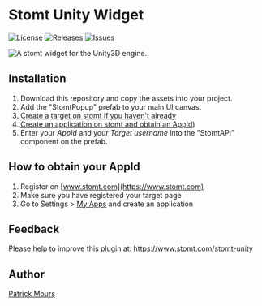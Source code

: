 # Stomt Unity Widget

[![License](https://img.shields.io/github/license/stomt/unity.svg)](http://opensource.org/licenses/MIT)
[![Releases](https://img.shields.io/github/release/stomt/unity.svg)](https://github.com/stomt/unity)
[![Issues](https://img.shields.io/github/issues/stomt/unity.svg)](https://github.com/stomt/unity/issues)

![A stomt widget for the Unity3D engine.](http://i.imgur.com/LzUt8j1.png "A widget for the Unity3d engine.")



## Installation

1. Download this repository and copy the assets into your project.
2. Add the "StomtPopup" prefab to your main UI canvas.
3. [Create a target on stomt if you haven't already](https://www.stomt.com/createTarget)
4. [Create an application on stomt and obtain an AppId](##how-to-obtain-your-appid))
3. Enter your *AppId* and your *Target username* into the "StomtAPI" component on the prefab.

## How to obtain your AppId

1. Register on [www.stomt.com](https://www.stomt.com)
2. Make sure you have registered your target page
3. Go to Settings > [My Apps](https://www.stomt.com/dev/my-apps) and create an application

## Feedback

Please help to improve this plugin at: https://www.stomt.com/stomt-unity 

## Author

[Patrick Mours](https://github.com/crosire) 
